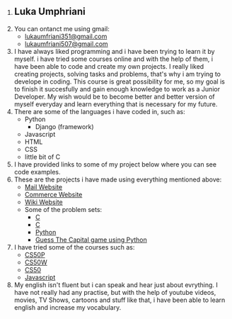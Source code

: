 1. ## Luka Umphriani
2.  You can ontanct me using gmail:
    * lukaumfriani351@gmail.com
    * lukaumfriani507@gmail.com
3. I have always liked programming and i have been trying to learn it by myself. i have tried some courses online and with the help of them, i have been able to code and create my own projects. I really liked creating projects, solving tasks and problems, that's why i am trying to develope in coding. This course is great possibility for me, so my goal is to finish it succesfully and gain enough knowledge to work as a Junior Developer. My wish would be to become better and better version of myself everyday and learn everything that is necessary for my future.
4. There are some of the languages i have coded in, such as:
   * Python
     * Django (framework)
   * Javascript
   * HTML
   * CSS
   * little bit of C
5. I have provided links to some of my project below where you can see code examples.
6. These are the projects i have made using everything mentioned above:
   * [Mail Website](https://github.com/me50/lacertaee)
   * [Commerce Website](https://github.com/me50/lacertaee/tree/web50/projects/2020/x/commerce)
   * [Wiki Website](https://github.com/me50/lacertaee/tree/web50/projects/2020/x/wiki)
   * Some of the problem sets:
     * [C](https://github.com/me50/lacertaee/blob/cs50/problems/2022/x/credit/credit.c)
     * [C](https://github.com/me50/lacertaee/blob/cs50/problems/2022/x/cash/cash.c)
     * [Python](https://github.com/me50/lacertaee/blob/cs50/problems/2022/python/bitcoin/bitcoin.py)
     * [Guess The Capital game using Python](https://github.com/me50/lacertaee/tree/cs50/problems/2022/python/project)
7. I have tried some of the courses such as:
   * [CS50P](https://cs50.harvard.edu/python/2022/)
   * [CS50W](https://cs50.harvard.edu/web/2020/)
   * [CS50](https://pll.harvard.edu/course/cs50-introduction-computer-science)
   * [Javascript](https://www.codecademy.com/learn/introduction-to-javascript)
8. My english isn't fluent but i can speak and hear just about evrything. I have not really had any practise, but with the help of youtube videos, movies, TV Shows, cartoons and stuff like that, i have been able to learn english and increase my vocabulary. 
   
